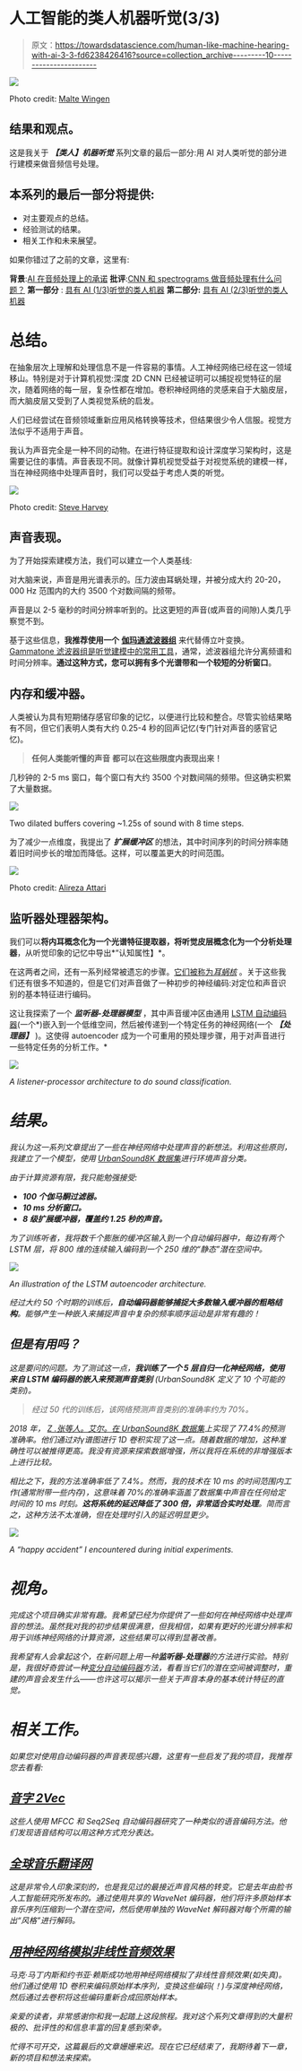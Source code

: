 # 人工智能的类人机器听觉(3/3)

> 原文：<https://towardsdatascience.com/human-like-machine-hearing-with-ai-3-3-fd6238426416?source=collection_archive---------10----------------------->

![](img/09cea819c71f6ca8574f1953d432491d.png)

Photo credit: [Malte Wingen](https://unsplash.com/@maltewingen?utm_source=medium&utm_medium=referral)

## 结果和观点。

这是我关于 ***【类人】机器听觉*** 系列文章的最后一部分:用 AI 对人类听觉的部分进行建模来做音频信号处理。

## 本系列的最后一部分将提供:

*   对主要观点的总结。
*   经验测试的结果。
*   相关工作和未来展望。

如果你错过了之前的文章，这里有:

**背景**:[AI 在音频处理上的承诺](/the-promise-of-ai-in-audio-processing-a7e4996eb2ca)
**批评**:[CNN 和 spectrograms 做音频处理有什么问题？](/whats-wrong-with-spectrograms-and-cnns-for-audio-processing-311377d7ccd)
**第一部分** : [具有 AI (1/3)听觉的类人机器](/human-like-machine-hearing-with-ai-1-3-a5713af6e2f8)
**第二部分:** [具有 AI (2/3)听觉的类人机器](/human-like-machine-hearing-with-ai-2-3-f9fab903b20a)

# 总结。

在抽象层次上理解和处理信息不是一件容易的事情。人工神经网络已经在这一领域移山。特别是对于计算机视觉:深度 2D CNN 已经被证明可以捕捉视觉特征的层次，随着网络的每一层，复杂性都在增加。卷积神经网络的灵感来自于大脑皮层，而大脑皮层又受到了人类视觉系统的启发。

人们已经尝试在音频领域重新应用风格转换等技术，但结果很少令人信服。视觉方法似乎不适用于声音。

我认为声音完全是一种不同的动物。在进行特征提取和设计深度学习架构时，这是需要记住的事情。声音表现不同。就像计算机视觉受益于对视觉系统的建模一样，当在神经网络中处理声音时，我们可以受益于考虑人类的听觉。

![](img/f62d1f80c946682c9cf16e3ccc27973a.png)

Photo credit: [Steve Harvey](https://unsplash.com/@trommelkopf?utm_source=medium&utm_medium=referral)

## 声音表现。

为了开始探索建模方法，我们可以建立一个人类基线:

对大脑来说，声音是用光谱表示的。压力波由耳蜗处理，并被分成大约 20-20，000 Hz 范围内的大约 3500 个对数间隔的频带。

声音是以 2-5 毫秒的时间分辨率听到的。比这更短的声音(或声音的间隙)人类几乎察觉不到。

基于这些信息，**我推荐使用一个** [**伽玛通滤波器组**](https://en.wikipedia.org/wiki/Gammatone_filter) 来代替傅立叶变换。 [Gammatone 滤波器组是听觉建模中的常用工具](https://www.sciencedirect.com/science/article/pii/S0165027016302898)，通常，滤波器组允许分离频谱和时间分辨率。**通过这种方式，您可以拥有多个光谱带和一个较短的分析窗口**。

## 内存和缓冲器。

人类被认为具有短期储存感官印象的记忆，以便进行比较和整合。尽管实验结果略有不同，但它们表明人类有大约 0.25-4 秒的回声记忆(专门针对声音的感官记忆)。

> **任何人类能听懂的声音** **都可以在这些限度内表现出来！**

几秒钟的 2-5 ms 窗口，每个窗口有大约 3500 个对数间隔的频带。但这确实积累了大量数据。

![](img/7d947dee75b0114ea417bc5f2782aeea.png)

Two dilated buffers covering ~1.25s of sound with 8 time steps.

为了减少一点维度，我提出了 ***扩展缓冲区*** 的想法，其中时间序列的时间分辨率随着旧时间步长的增加而降低。这样，可以覆盖更大的时间范围。

![](img/901fdc94a776b2260ff6adb58a45c174.png)

Photo credit: [Alireza Attari](https://unsplash.com/@alireza_attari?utm_source=medium&utm_medium=referral)

## 监听器处理器架构。

我们可以**将内耳概念化为一个光谱特征提取器，将听觉皮层概念化为一个分析处理器**，从听觉印象的记忆中导出*“认知属性】*。

在这两者之间，还有一系列经常被遗忘的步骤。[它们被称为*耳蜗核*](https://en.wikipedia.org/wiki/Cochlear_nucleus) 。关于这些我们还有很多不知道的，但是它们对声音做了一种初步的神经编码:对定位和声音识别的基本特征进行编码。

这让我探索了一个 ***监听器-处理器模型*** ，其中声音缓冲区由通用 [LSTM 自动编码器](https://machinelearningmastery.com/lstm-autoencoders/)(一个*)嵌入到一个低维空间，然后被传递到一个特定任务的神经网络(一个 ***【处理器】*** )。这使得 autoencoder 成为一个可重用的预处理步骤，用于对声音进行一些特定任务的分析工作。*

*![](img/5f101b2997831b2aaac873d2c5884e2d.png)*

*A listener-processor architecture to do sound classification.*

# *结果。*

*我认为这一系列文章提出了一些在神经网络中处理声音的新想法。利用这些原则，我建立了一个模型，使用 [UrbanSound8K 数据集](https://urbansounddataset.weebly.com/urbansound8k.html)进行环境声音分类。*

*由于计算资源有限，我只能勉强接受:*

*   ***100 个伽马酮过滤器。***
*   ***10 ms 分析窗口。***
*   ***8 级扩展缓冲器，覆盖约 1.25 秒的声音。***

*为了训练听者，我将数千个膨胀的缓冲区输入到一个自动编码器中，每边有两个 LSTM 层，将 800 维的连续输入编码到一个 250 维的“静态”潜在空间中。*

*![](img/47df04d9133ead43bd2c8c49396c9e03.png)*

*An illustration of the LSTM autoencoder architecture.*

*经过大约 50 个时期的训练后，**自动编码器能够捕捉大多数输入缓冲器的粗略结构**。能够产生一种嵌入来捕捉声音中复杂的频率顺序运动是非常有趣的！*

## *但是有用吗？*

*这是要问的问题。为了测试这一点，**我训练了一个 5 层自归一化神经网络，使用来自 LSTM 编码器的嵌入来预测声音类别** (UrbanSound8K 定义了 10 个可能的类别)。*

> *经过 50 代的训练后，该网络预测声音类别的准确率约为 70%。*

*2018 年， [Z .张等人。艾尔。在 UrbanSound8K 数据集](https://arxiv.org/pdf/1808.08405.pdf)上实现了 77.4%的预测准确率。他们通过对γ谱图进行 1D 卷积实现了这一点。随着数据的增加，这种准确性可以被推得更高。我没有资源来探索数据增强，所以我将在系统的非增强版本上进行比较。*

*相比之下，我的方法准确率低了 7.4%。然而，我的技术在 10 ms 的时间范围内工作(通常附带一些内存)，这意味着 70%的准确率涵盖了数据集中声音在任何给定时间的 10 ms 时刻。**这将系统的延迟降低了 300 倍，非常适合实时处理**。简而言之，这种方法不太准确，但在处理时引入的延迟明显更少。*

*![](img/bdb995c3412d17fb2b4c40b78018627d.png)*

*A “happy accident” I encountered during initial experiments.*

# *视角。*

*完成这个项目确实非常有趣。我希望已经为你提供了一些如何在神经网络中处理声音的想法。虽然我对我的初步结果很满意，但我相信，如果有更好的光谱分辨率和用于训练神经网络的计算资源，这些结果可以得到显著改善。*

*我希望有人会拿起这个，在新问题上用一种**监听器-处理器**的方法进行实验。特别是，我很好奇尝试一种[变分自动编码器](http://kvfrans.com/variational-autoencoders-explained/)方法，看看当它们的潜在空间被调整时，重建的声音会发生什么——也许这可以揭示一些关于声音本身的基本统计特征的直觉。*

# *相关工作。*

*如果您对使用自动编码器的声音表现感兴趣，这里有一些启发了我的项目，我推荐您去看看:*

## *[音字 2Vec](https://arxiv.org/abs/1603.00982)*

*这些人使用 MFCC 和 Seq2Seq 自动编码器研究了一种类似的语音编码方法。他们发现语音结构可以用这种方式充分表达。*

## *[全球音乐翻译网](https://research.fb.com/publications/a-universal-music-translation-network/)*

*这是非常令人印象深刻的，也是我见过的最接近声音风格的转变。它是去年由脸书人工智能研究所发布的。通过使用共享的 WaveNet 编码器，他们将许多原始样本音乐序列压缩到一个潜在空间，然后使用单独的 WaveNet 解码器对每个所需的输出“风格”进行解码。*

## *[用神经网络模拟非线性音频效果](https://arxiv.org/abs/1810.06603v1)*

*马克·马丁内斯和约书亚·赖斯成功地用神经网络模拟了非线性音频效果(如失真)。他们通过使用 1D 卷积来编码原始样本序列，变换这些编码(！)与深度神经网络，然后通过去卷积将这些编码重新合成回原始样本。*

*亲爱的读者，非常感谢你和我一起踏上这段旅程。我对这个系列文章得到的大量积极的、批评性的和信息丰富的回复感到荣幸。*

*忙得不可开交，这篇最后的文章姗姗来迟。现在它已经结束了，我期待着下一章，新的项目和想法来探索。*